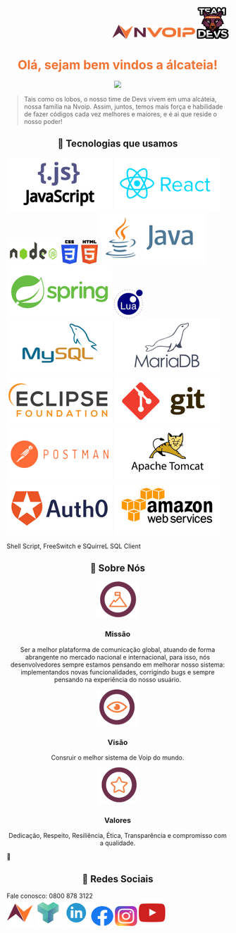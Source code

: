 <div align="right"><img src="/img/logos/logo-nvoip.png" width = 188px height = 32px/>  <img src="/img/logos/logo-devs.png" width = 72px height = 72px/></div>


### 
<font color = "#f27435"><h1 align="center">Olá, sejam bem vindos a álcateia! </h1></font>

<div align="center"><img src="https://i.gifer.com/origin/9a/9a7b5dd5f43671afb591e70370b1b5b1.gif"/></div>

> Tais como os lobos, o nosso time de Devs vivem em uma alcáteia, nossa família na Nvoip. Assim, juntos, temos mais força e habilidade de fazer códigos cada vez melhores e maiores, e é ai que reside o nosso poder! 




   <h2 align="center" color="orange">🚀 Tecnologias que usamos</h2>
   
   <img src="/img/tecnologias/js.svg"/>  <img src="/img/tecnologias/react.svg"/> <img src="/img/tecnologias/node.svg" width = 120px height = 60px/> 
   <img src="/img/tecnologias/css-html.svg" height = 54px /> <img src="/img/tecnologias/java.svg"/> 
   <img src="/img/tecnologias/spring.svg" /> <img src="/img/tecnologias/lua.svg" width = 65px height = 65px/> <img src="/img/tecnologias/mysql.svg" /> 
   <img src="/img/tecnologias/mariadb.svg"/> <img src="/img/tecnologias/eclipse.svg"/> <img src="/img/tecnologias/git.svg"/> 
   <img src="/img/tecnologias/postman.svg"/> <img src="/img/tecnologias/tomcat.svg"/> <img src="/img/tecnologias/auth0.svg"/> <img src="/img/tecnologias/amazon.svg"/> 
   
   Shell Script, FreeSwitch e SQuirreL SQL Client
 
 
 
 <h2 align="center">🚀 Sobre Nós </h2>
 
 
<div align="center">
<img src="/img/logos/missao.png" height = 84px/>
<h3 color="F27435">Missão</h3>
<p>Ser a melhor plataforma de comunicação global, atuando de forma abrangente no mercado nacional e internacional, para isso, nós desenvolvedores sempre estamos pensando em melhorar nosso sistema: implementandos novas funcionalidades, corrigindo bugs e sempre pensando na experiência do nosso usuário.</p>
</div>

<div align="center">
<img src="/img/logos/visao.png" height = 84px />
<h3>Visão</h3>
<p>Consruir o melhor sistema de Voip do mundo.</p>
</div>
   
<div align="center">
<img src="/img/logos/valores.png" height = 84px />
<h3>Valores</h3>
<p>Dedicação, Respeito, Resiliência, Ética, Transparência e compromisso com a qualidade.</p>
</div>
🚀

<h2 align="center">🚀 Redes Sociais </h2>

  Fale conosco: 0800 878 3122
  <br>
    <a href="https://www.nvoip.com.br/" background-color = "white"><img src="/img/redes-sociais/logo-nvoip-simples.png" width = 60px ></a>
    <a href="https://nvoip.docs.apiary.io/#"><img src="/img/redes-sociais/apiary.png" width = 60px ></a>
   <a href=""><img src="/img/redes-sociais/linkedin-logo.png" width = 60px ></a>
   <a href=""><img src="/img/redes-sociais/facebook-logo.png" width = 50px height=45px></a>
   <a href=""><img src="/img/redes-sociais/instagram-logo.png" width = 50px height=45px></a>
   <a href=""><img src="/img/redes-sociais/youtube-logo.png" width = 60px></a>

